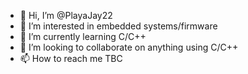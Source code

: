 - 👋 Hi, I’m @PlayaJay22
- 👀 I’m interested in embedded systems/firmware
- 🌱 I’m currently learning C/C++
- 💞️ I’m looking to collaborate on anything using C/C++
- 📫 How to reach me TBC

<!---
PlayaJay22/PlayaJay22 is a ✨ special ✨ repository because its `README.md` (this file) appears on your GitHub profile.
You can click the Preview link to take a look at your changes.
--->
